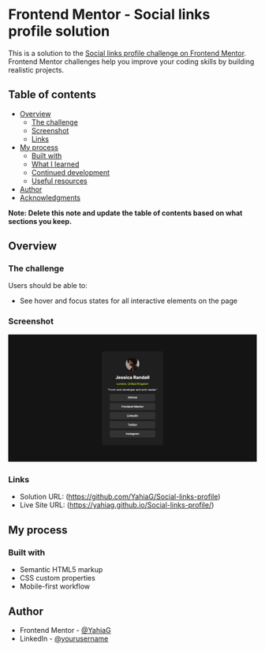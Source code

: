 # Frontend Mentor - Social links profile solution

This is a solution to the [Social links profile challenge on Frontend Mentor](https://www.frontendmentor.io/challenges/social-links-profile-UG32l9m6dQ). Frontend Mentor challenges help you improve your coding skills by building realistic projects.

## Table of contents

- [Overview](#overview)
  - [The challenge](#the-challenge)
  - [Screenshot](#screenshot)
  - [Links](#links)
- [My process](#my-process)
  - [Built with](#built-with)
  - [What I learned](#what-i-learned)
  - [Continued development](#continued-development)
  - [Useful resources](#useful-resources)
- [Author](#author)
- [Acknowledgments](#acknowledgments)

**Note: Delete this note and update the table of contents based on what sections you keep.**

## Overview

### The challenge

Users should be able to:

- See hover and focus states for all interactive elements on the page

### Screenshot

![](./Screenshot.png)

### Links

- Solution URL: (https://github.com/YahiaG/Social-links-profile)
- Live Site URL: (https://yahiag.github.io/Social-links-profile/)

## My process

### Built with

- Semantic HTML5 markup
- CSS custom properties
- Mobile-first workflow

## Author

- Frontend Mentor - [@YahiaG](https://www.frontendmentor.io/profile/YahiaG)
- LinkedIn - [@yourusername](https://www.linkedin.com/in/yahia-ali-67b8b52b5/)
